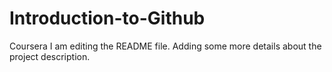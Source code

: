 # Introduction-to-Github
Coursera
I am editing the README file. Adding some more details about the project description.

